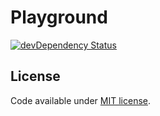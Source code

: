 # Playground

[![devDependency Status](https://david-dm.org/racse1/playground/dev-status.svg)](https://david-dm.org/racse1/playground#info=devDependencies)

## License

Code available under [MIT license](LICENSE).
